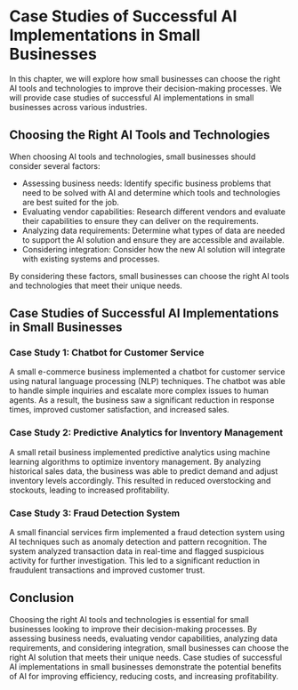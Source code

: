 Case Studies of Successful AI Implementations in Small Businesses
==========================================================================================================================

In this chapter, we will explore how small businesses can choose the right AI tools and technologies to improve their decision-making processes. We will provide case studies of successful AI implementations in small businesses across various industries.

Choosing the Right AI Tools and Technologies
--------------------------------------------

When choosing AI tools and technologies, small businesses should consider several factors:

* Assessing business needs: Identify specific business problems that need to be solved with AI and determine which tools and technologies are best suited for the job.
* Evaluating vendor capabilities: Research different vendors and evaluate their capabilities to ensure they can deliver on the requirements.
* Analyzing data requirements: Determine what types of data are needed to support the AI solution and ensure they are accessible and available.
* Considering integration: Consider how the new AI solution will integrate with existing systems and processes.

By considering these factors, small businesses can choose the right AI tools and technologies that meet their unique needs.

Case Studies of Successful AI Implementations in Small Businesses
-----------------------------------------------------------------

### Case Study 1: Chatbot for Customer Service

A small e-commerce business implemented a chatbot for customer service using natural language processing (NLP) techniques. The chatbot was able to handle simple inquiries and escalate more complex issues to human agents. As a result, the business saw a significant reduction in response times, improved customer satisfaction, and increased sales.

### Case Study 2: Predictive Analytics for Inventory Management

A small retail business implemented predictive analytics using machine learning algorithms to optimize inventory management. By analyzing historical sales data, the business was able to predict demand and adjust inventory levels accordingly. This resulted in reduced overstocking and stockouts, leading to increased profitability.

### Case Study 3: Fraud Detection System

A small financial services firm implemented a fraud detection system using AI techniques such as anomaly detection and pattern recognition. The system analyzed transaction data in real-time and flagged suspicious activity for further investigation. This led to a significant reduction in fraudulent transactions and improved customer trust.

Conclusion
----------

Choosing the right AI tools and technologies is essential for small businesses looking to improve their decision-making processes. By assessing business needs, evaluating vendor capabilities, analyzing data requirements, and considering integration, small businesses can choose the right AI solution that meets their unique needs. Case studies of successful AI implementations in small businesses demonstrate the potential benefits of AI for improving efficiency, reducing costs, and increasing profitability.
